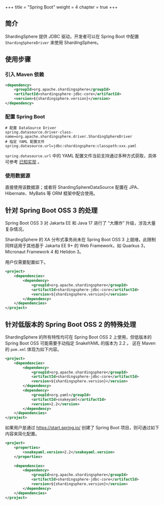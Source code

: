 +++
title = "Spring Boot"
weight = 4
chapter = true
+++

## 简介

ShardingSphere 提供 JDBC 驱动，开发者可以在 Spring Boot 中配置 `ShardingSphereDriver` 来使用 ShardingSphere。

## 使用步骤

### 引入 Maven 依赖

```xml
<dependency>
    <groupId>org.apache.shardingsphere</groupId>
    <artifactId>shardingsphere-jdbc-core</artifactId>
    <version>${shardingsphere.version}</version>
</dependency>
```

### 配置 Spring Boot

```properties
# 配置 DataSource Driver
spring.datasource.driver-class-name=org.apache.shardingsphere.driver.ShardingSphereDriver
# 指定 YAML 配置文件
spring.datasource.url=jdbc:shardingsphere:classpath:xxx.yaml
```

`spring.datasource.url` 中的 YAML 配置文件当前支持通过多种方式获取，具体可参考 [已知实现](../known-implementation/) 。

### 使用数据源

直接使用该数据源；或者将 ShardingSphereDataSource 配置在 JPA、Hibernate、MyBatis 等 ORM 框架中配合使用。

## 针对 Spring Boot OSS 3 的处理

Spring Boot OSS 3 对 Jakarta EE 和 Java 17 进行了 “大爆炸” 升级，涉及大量复杂情况。

ShardingSphere 的 XA 分布式事务尚未在 Spring Boot OSS 3 上就绪，此限制同样适用于其他基于 Jakarta EE 9+ 的 Web Framework，如
Quarkus 3，Micronaut Framework 4 和 Helidon 3。

用户仅需要配置如下。

```xml
<project>
    <dependencies>
        <dependency>
            <groupId>org.apache.shardingsphere</groupId>
            <artifactId>shardingsphere-jdbc-core</artifactId>
            <version>${shardingsphere.version}</version>
        </dependency>
    </dependencies>
</project>
```

## 针对低版本的 Spring Boot OSS 2 的特殊处理

ShardingSphere 的所有特性均可在 Spring Boot OSS 2 上使用，但低版本的 Spring Boot OSS 可能需要手动指定 SnakeYAML 的版本为 2.2 。 
这在 Maven 的 `pom.xml` 体现为如下内容。

```xml
<project>
    <dependencies>
        <dependency>
            <groupId>org.apache.shardingsphere</groupId>
            <artifactId>shardingsphere-jdbc-core</artifactId>
            <version>${shardingsphere.version}</version>
        </dependency>
        <dependency>
            <groupId>org.yaml</groupId>
            <artifactId>snakeyaml</artifactId>
            <version>2.2</version>
        </dependency>
    </dependencies>
</project>
```

如果用户是通过 https://start.spring.io/ 创建了 Spring Boot 项目，则可通过如下内容来简化配置。

```xml
<project>
    <properties>
        <snakeyaml.version>2.2</snakeyaml.version>
    </properties>
    
    <dependencies>
        <dependency>
            <groupId>org.apache.shardingsphere</groupId>
            <artifactId>shardingsphere-jdbc-core</artifactId>
            <version>${shardingsphere.version}</version>
        </dependency>
    </dependencies>
</project>
```
